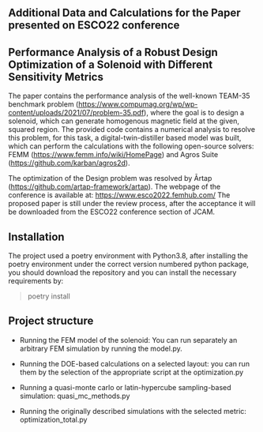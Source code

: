 ## Additional Data and Calculations for the Paper presented on ESCO22 conference

## Performance Analysis of a Robust Design Optimization of a Solenoid with Different Sensitivity Metrics

The paper contains the performance analysis of the well-known TEAM-35 benchmark
problem (https://www.compumag.org/wp/wp-content/uploads/2021/07/problem-35.pdf), where
the goal is to design a solenoid, which can generate homogenous magnetic field at the given,
squared region. The provided code contains a numerical analysis to resolve this problem,
for this task, a digital-twin-distiller based model was built, which can perform the calculations with
the following open-source solvers: FEMM (https://www.femm.info/wiki/HomePage) and Agros
Suite (https://github.com/karban/agros2d).

The optimization of the Design problem was resolved by Ārtap (https://github.com/artap-framework/artap).
The webpage of the conference is available at: https://www.esco2022.femhub.com/
The proposed paper is still under the review process, after the acceptance it will be downloaded from the ESCO22
conference section of JCAM.

## Installation

The project used a poetry environment with Python3.8, after installing the poetry environment under the correct version
numbered python package, you should download the repository and you can install the necessary requirements by:

> poetry install

## Project structure

- Running the FEM model of the solenoid:
  You can run separately an arbitrary FEM simulation by running the model.py.

- Running the DOE-based calculations on a selected layout:
  you can run them by the selection of the appropriate script at the optimization.py

- Running a quasi-monte carlo or latin-hypercube sampling-based simulation: quasi_mc_methods.py

- Running the originally described simulations with the selected metric: optimization_total.py 



